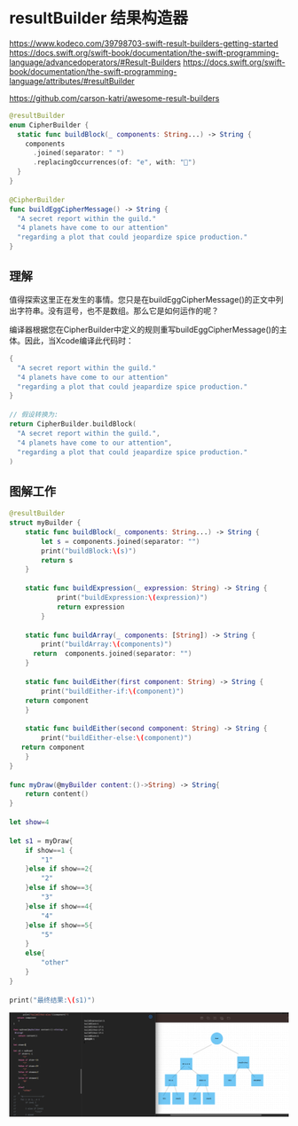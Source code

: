 # resultBuilder 结果构造器

https://www.kodeco.com/39798703-swift-result-builders-getting-started
https://docs.swift.org/swift-book/documentation/the-swift-programming-language/advancedoperators/#Result-Builders
https://docs.swift.org/swift-book/documentation/the-swift-programming-language/attributes/#resultBuilder

https://github.com/carson-katri/awesome-result-builders

```swift
@resultBuilder
enum CipherBuilder {
  static func buildBlock(_ components: String...) -> String {
    components
      .joined(separator: " ")
      .replacingOccurrences(of: "e", with: "🥚")
  }
}

@CipherBuilder
func buildEggCipherMessage() -> String {
  "A secret report within the guild."
  "4 planets have come to our attention"
  "regarding a plot that could jeopardize spice production."
}
```
## 理解

值得探索这里正在发生的事情。您只是在buildEggCipherMessage()的正文中列出字符串。没有逗号，也不是数组。那么它是如何运作的呢？

编译器根据您在CipherBuilder中定义的规则重写buildEggCipherMessage()的主体。因此，当Xcode编译此代码时：

```swift
{
  "A secret report within the guild."
  "4 planets have come to our attention"
  "regarding a plot that could jeapardize spice production."
}

// 假设转换为:
return CipherBuilder.buildBlock(
  "A secret report within the guild.",
  "4 planets have come to our attention",
  "regarding a plot that could jeapardize spice production."
)
```


## 图解工作

```swift
@resultBuilder
struct myBuilder {
    static func buildBlock(_ components: String...) -> String {       
        let s = components.joined(separator: "")
        print("buildBlock:\(s)")
        return s
    }
    
    static func buildExpression(_ expression: String) -> String {
            print("buildExpression:\(expression)")
            return expression
        }
    
    static func buildArray(_ components: [String]) -> String {
        print("buildArray:\(components)")
      return  components.joined(separator: "")
    }
    
    static func buildEither(first component: String) -> String {
        print("buildEither-if:\(component)")
    return component
    }
    
    static func buildEither(second component: String) -> String {
        print("buildEither-else:\(component)")
   return component
    }
}

func myDraw(@myBuilder content:()->String) -> String{
    return content()
}

let show=4

let s1 = myDraw{
    if show==1 {
        "1"
    }else if show==2{
        "2"
    }else if show==3{
        "3"
    }else if show==4{
        "4"
    }else if show==5{
        "5"
    }
    else{
        "other"
    }
}

print("最终结果:\(s1)")
```

![Alt text](./_images/resultBuilder.png)